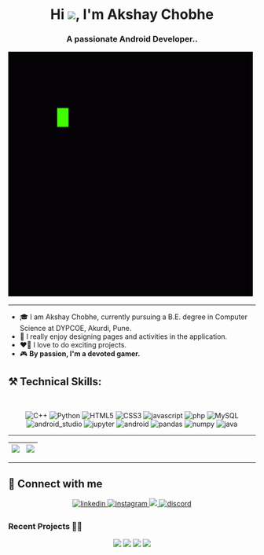 <h1 align="center">Hi <img src="https://raw.githubusercontent.com/MartinHeinz/MartinHeinz/master/wave.gif" width="30px">, I'm Akshay Chobhe</h1>
<h3 align="center">A passionate Android Developer..</h3>

![MasterHead](https://github.com/AkshayChobhe/AkshayChobhe/blob/main/coding.gif)

---

- 🎓 I am Akshay Chobhe, currently pursuing a B.E. degree in Computer Science at DYPCOE, Akurdi, Pune. <br/>
- 👾 I really enjoy designing pages and activities in the application.<br/>
- ❤️‍🔥 I love to do exciting projects.<br/> 
- 🎮 **By passion, I'm a devoted gamer.**

##                                ⚒️ Technical Skills:
<br>
<p align="center"> 
  <img alt="C++" src="https://img.shields.io/badge/c++-%23ED8B00.svg?&style=for-the-badge&logo=C++&logoColor=red" />
 <img alt="Python" src="https://img.shields.io/badge/python-%2314354C.svg?style=for-the-badge&logo=python&logoColor=white"/>
<img alt="HTML5" src="https://img.shields.io/badge/html5-%23E34F26.svg?&style=for-the-badge&logo=html5&logoColor=white" />
 <img alt="CSS3" src="https://img.shields.io/badge/css3-%231572B6.svg?&style=for-the-badge&logo=css3&logoColor=white" />
<img alt="javascript" src="https://img.shields.io/badge/javascript-%23323330.svg?style=for-the-badge&logo=javascript&logoColor=%23F7DF1E" />
<img alt="php" src="https://img.shields.io/badge/php-%23777BB4.svg?style=for-the-badge&logo=php&logoColor=white" />
 <img alt="MySQL" src="https://img.shields.io/badge/MySQL-gray?style=for-the-badge&logo=mysql&logoColor=4EA94B" />
<img alt="android_studio" src="https://img.shields.io/badge/Android_Studio-3DDC84?style=for-the-badge&logo=android-studio&logoColor=white" />
 <img alt="jupyter" src="https://img.shields.io/badge/jupyter-orange?logo=jupyter&logoColor=white&style=for-the-badge" />
 <img alt="android" src="https://img.shields.io/badge/Android-3DDC84?style=for-the-badge&logo=android&logoColor=white" />
 <img alt="pandas" src="https://camo.githubusercontent.com/5e18e9b742657f6921829e31b6ee09d5d345633d8680cf1881f637d8e7bc44f1/68747470733a2f2f696d672e736869656c64732e696f2f62616467652f50616e6461732d3243324437323f7374796c653d666f722d7468652d6261646765266c6f676f3d70616e646173266c6f676f436f6c6f723d7768697465" />
 <img alt="numpy" src="https://img.shields.io/badge/numpy-red?logo=numpy&logoColor=white&style=for-the-badge" />
  <img alt="java" src="https://img.shields.io/badge/Java-ED8B00?style=for-the-badge&logo=openjdk&logoColor=white" />
  
</p>

---
| <img src="https://github-readme-stats.vercel.app/api?username=AkshayChobhe&show_icons=true&theme=codeSTACKr"> | </img><img src="http://github-readme-streak-stats.herokuapp.com/?user=AkshayChobhe&theme=merko &border_radius=0.1)"/> |
|---|---|
---

## 🤝 Connect with me  
<div align="center">
 <a href="http://www.linkedin.com/in/akshay-chobhe-989004220/" target="_blank">
<img src=https://img.shields.io/badge/linkedin-%231E77B5.svg?&style=for-the-badge&logo=linkedin&logoColor=white alt=linkedin style="margin-bottom: 5px;" />
</a>

<a href="https://www.instagram.com/akshay_chobhe_30/" target="_blank">
<img src=https://img.shields.io/badge/instagram-indigo?&style=for-the-badge&logo=instagram&logoColor=white alt=instagram style="margin-bottom: 5px;" />
</a>

<a href="https://www.hackerrank.com/chobheakshay30?hr_r=1" target="_blank">
<img src="https://img.shields.io/badge/-Hackerrank-2EC866?style=for-the-badge&logo=HackerRank&logoColor=white" />
</a>

<a href="http://discordapp.com/users/UserID/742072110892974152" target="_blank">
<img src=https://img.shields.io/badge/discord-blue?&style=for-the-badge&logo=discord&logoColor=white alt=discord style="margin-bottom: 5px;" />
</a>
</div>

### Recent Projects 👨‍💻

<!-- themes = light, dracula, dark, aura_dark -->
<div align="center">
<img src="https://github-readme-stats.vercel.app/api/pin/?username=AkshayChobhe&repo=MahaNews&show_icons=true&theme=dark"> 
<img src="https://github-readme-stats.vercel.app/api/pin/?username=AkshayChobhe&repo=Jarvis&show_icons=true&theme=dark"> 
<img src="https://github-readme-stats.vercel.app/api/pin/?username=AkshayChobhe&repo=To-Do-App&show_icons=true&theme=dark"> 
<img src="https://github-readme-stats.vercel.app/api/pin/?username=AkshayChobhe&repo=UnConvertApp&show_icons=true&theme=dark">                                                                                                                                    
</div>

                                                                                                 
